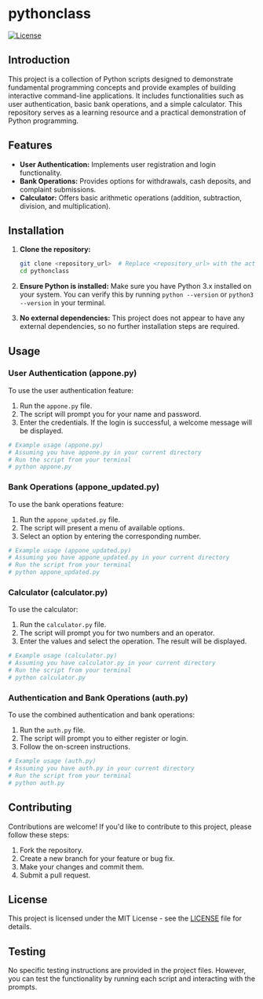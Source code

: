 # pythonclass

[![License](https://img.shields.io/badge/License-MIT-blue.svg)](LICENSE)

## Introduction

This project is a collection of Python scripts designed to demonstrate fundamental programming concepts and provide examples of building interactive command-line applications. It includes functionalities such as user authentication, basic bank operations, and a simple calculator. This repository serves as a learning resource and a practical demonstration of Python programming.

## Features

*   **User Authentication:** Implements user registration and login functionality.
*   **Bank Operations:** Provides options for withdrawals, cash deposits, and complaint submissions.
*   **Calculator:** Offers basic arithmetic operations (addition, subtraction, division, and multiplication).

## Installation

1.  **Clone the repository:**

    ```bash
    git clone <repository_url>  # Replace <repository_url> with the actual URL of the repository
    cd pythonclass
    ```

2.  **Ensure Python is installed:**  Make sure you have Python 3.x installed on your system. You can verify this by running `python --version` or `python3 --version` in your terminal.

3.  **No external dependencies:** This project does not appear to have any external dependencies, so no further installation steps are required.

## Usage

### User Authentication (appone.py)

To use the user authentication feature:

1.  Run the `appone.py` file.
2.  The script will prompt you for your name and password.
3.  Enter the credentials. If the login is successful, a welcome message will be displayed.

```python
# Example usage (appone.py)
# Assuming you have appone.py in your current directory
# Run the script from your terminal
# python appone.py
```

### Bank Operations (appone_updated.py)

To use the bank operations feature:

1.  Run the `appone_updated.py` file.
2.  The script will present a menu of available options.
3.  Select an option by entering the corresponding number.

```python
# Example usage (appone_updated.py)
# Assuming you have appone_updated.py in your current directory
# Run the script from your terminal
# python appone_updated.py
```

### Calculator (calculator.py)

To use the calculator:

1.  Run the `calculator.py` file.
2.  The script will prompt you for two numbers and an operator.
3.  Enter the values and select the operation. The result will be displayed.

```python
# Example usage (calculator.py)
# Assuming you have calculator.py in your current directory
# Run the script from your terminal
# python calculator.py
```

### Authentication and Bank Operations (auth.py)

To use the combined authentication and bank operations:

1.  Run the `auth.py` file.
2.  The script will prompt you to either register or login.
3.  Follow the on-screen instructions.

```python
# Example usage (auth.py)
# Assuming you have auth.py in your current directory
# Run the script from your terminal
# python auth.py
```

## Contributing

Contributions are welcome! If you'd like to contribute to this project, please follow these steps:

1.  Fork the repository.
2.  Create a new branch for your feature or bug fix.
3.  Make your changes and commit them.
4.  Submit a pull request.

## License

This project is licensed under the MIT License - see the [LICENSE](LICENSE) file for details.

## Testing

No specific testing instructions are provided in the project files.  However, you can test the functionality by running each script and interacting with the prompts.